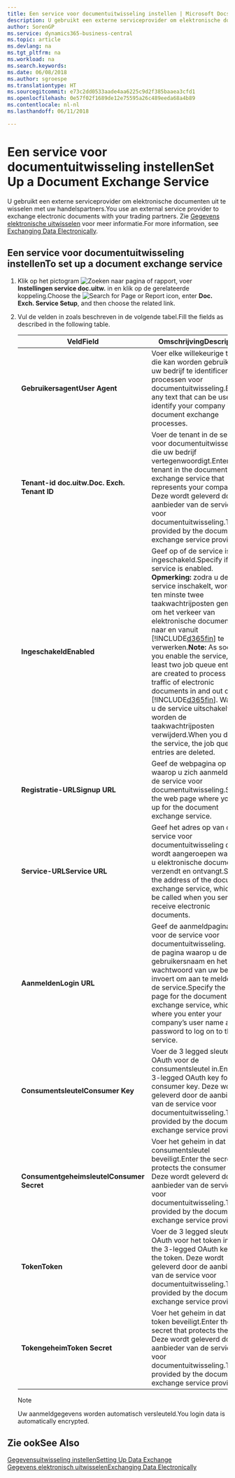 ```yaml
---
title: Een service voor documentuitwisseling instellen | Microsoft Docs
description: U gebruikt een externe serviceprovider om elektronische documenten uit te wisselen met uw handelspartners.
author: SorenGP
ms.service: dynamics365-business-central
ms.topic: article
ms.devlang: na
ms.tgt_pltfrm: na
ms.workload: na
ms.search.keywords: 
ms.date: 06/08/2018
ms.author: sgroespe
ms.translationtype: HT
ms.sourcegitcommit: e73c2dd0533aade4aa6225c9d2f385baaea3cfd1
ms.openlocfilehash: 0e57f02f1689de12e75595a26c489eeda68a4b89
ms.contentlocale: nl-nl
ms.lasthandoff: 06/11/2018

---
```

# <a name="set-up-a-document-exchange-service"></a><span data-ttu-id="ef281-103">Een service voor documentuitwisseling instellen</span><span class="sxs-lookup"><span data-stu-id="ef281-103">Set Up a Document Exchange Service</span></span>
<span data-ttu-id="ef281-104">U gebruikt een externe serviceprovider om elektronische documenten uit te wisselen met uw handelspartners.</span><span class="sxs-lookup"><span data-stu-id="ef281-104">You use an external service provider to exchange electronic documents with your trading partners.</span></span> <span data-ttu-id="ef281-105">Zie [Gegevens elektronische uitwisselen](across-data-exchange.md) voor meer informatie.</span><span class="sxs-lookup"><span data-stu-id="ef281-105">For more information, see [Exchanging Data Electronically](across-data-exchange.md).</span></span>  

## <a name="to-set-up-a-document-exchange-service"></a><span data-ttu-id="ef281-106">Een service voor documentuitwisseling instellen</span><span class="sxs-lookup"><span data-stu-id="ef281-106">To set up a document exchange service</span></span>  
1. <span data-ttu-id="ef281-107">Klik op het pictogram ![Zoeken naar pagina of rapport](media/ui-search/search_small.png "pictogram Zoeken naar pagina of rapport"), voer **Instellingen service doc.uitw.** in en klik op de gerelateerde koppeling.</span><span class="sxs-lookup"><span data-stu-id="ef281-107">Choose the ![Search for Page or Report](media/ui-search/search_small.png "Search for Page or Report icon") icon, enter **Doc. Exch. Service Setup**, and then choose the related link.</span></span>  
2. <span data-ttu-id="ef281-108">Vul de velden in zoals beschreven in de volgende tabel.</span><span class="sxs-lookup"><span data-stu-id="ef281-108">Fill the fields as described in the following table.</span></span>  

    |<span data-ttu-id="ef281-109">Veld</span><span class="sxs-lookup"><span data-stu-id="ef281-109">Field</span></span>|<span data-ttu-id="ef281-110">Omschrijving</span><span class="sxs-lookup"><span data-stu-id="ef281-110">Description</span></span>|  
    |---------------------------------|---------------------------------------|  
    |<span data-ttu-id="ef281-111">**Gebruikersagent**</span><span class="sxs-lookup"><span data-stu-id="ef281-111">**User Agent**</span></span>|<span data-ttu-id="ef281-112">Voer elke willekeurige tekst in die kan worden gebruikt om uw bedrijf te identificeren in processen voor documentuitwisseling.</span><span class="sxs-lookup"><span data-stu-id="ef281-112">Enter any text that can be used to identify your company in document exchange processes.</span></span>|  
    |<span data-ttu-id="ef281-113">**Tenant-id doc.uitw.**</span><span class="sxs-lookup"><span data-stu-id="ef281-113">**Doc. Exch. Tenant ID**</span></span>|<span data-ttu-id="ef281-114">Voer de tenant in de service voor documentuitwisseling in die uw bedrijf vertegenwoordigt.</span><span class="sxs-lookup"><span data-stu-id="ef281-114">Enter the tenant in the document exchange service that represents your company.</span></span> <span data-ttu-id="ef281-115">Deze wordt geleverd door de aanbieder van de service voor documentuitwisseling.</span><span class="sxs-lookup"><span data-stu-id="ef281-115">This is provided by the document exchange service provider.</span></span>|  
    |<span data-ttu-id="ef281-116">**Ingeschakeld**</span><span class="sxs-lookup"><span data-stu-id="ef281-116">**Enabled**</span></span>|<span data-ttu-id="ef281-117">Geef op of de service is ingeschakeld.</span><span class="sxs-lookup"><span data-stu-id="ef281-117">Specify if the service is enabled.</span></span> <span data-ttu-id="ef281-118">**Opmerking:** zodra u de service inschakelt, worden ten minste twee taakwachtrijposten gemaakt om het verkeer van elektronische documenten naar en vanuit [!INCLUDE[d365fin](includes/d365fin_md.md)] te verwerken.</span><span class="sxs-lookup"><span data-stu-id="ef281-118">**Note:**  As soon as you enable the service, at least two job queue entries are created to process the traffic of electronic documents in and out of [!INCLUDE[d365fin](includes/d365fin_md.md)].</span></span> <span data-ttu-id="ef281-119">Wanneer u de service uitschakelt, worden de taakwachtrijposten verwijderd.</span><span class="sxs-lookup"><span data-stu-id="ef281-119">When you disable the service, the job queue entries are deleted.</span></span>|  
    |<span data-ttu-id="ef281-120">**Registratie-URL**</span><span class="sxs-lookup"><span data-stu-id="ef281-120">**Signup URL**</span></span>|<span data-ttu-id="ef281-121">Geef de webpagina op waarop u zich aanmeldt voor de service voor documentuitwisseling.</span><span class="sxs-lookup"><span data-stu-id="ef281-121">Specify the web page where you sign up for the document exchange service.</span></span>|  
    |<span data-ttu-id="ef281-122">**Service-URL**</span><span class="sxs-lookup"><span data-stu-id="ef281-122">**Service URL**</span></span>|<span data-ttu-id="ef281-123">Geef het adres op van de service voor documentuitwisseling die wordt aangeroepen wanneer u elektronische documenten verzendt en ontvangt.</span><span class="sxs-lookup"><span data-stu-id="ef281-123">Specify the address of the document exchange service, which will be called when you send and receive electronic documents.</span></span>|  
    |<span data-ttu-id="ef281-124">**Aanmelden**</span><span class="sxs-lookup"><span data-stu-id="ef281-124">**Login URL**</span></span>|<span data-ttu-id="ef281-125">Geef de aanmeldpagina op voor de service voor documentuitwisseling. Dit is de pagina waarop u de gebruikersnaam en het wachtwoord van uw bedrijf invoert om aan te melden bij de service.</span><span class="sxs-lookup"><span data-stu-id="ef281-125">Specify the logon page for the document exchange service, which is where you enter your company’s user name and password to log on to the service.</span></span>|  
    |<span data-ttu-id="ef281-126">**Consumentsleutel**</span><span class="sxs-lookup"><span data-stu-id="ef281-126">**Consumer Key**</span></span>|<span data-ttu-id="ef281-127">Voer de 3 legged sleutel voor OAuth voor de consumentsleutel in.</span><span class="sxs-lookup"><span data-stu-id="ef281-127">Enter the 3-legged OAuth key for the consumer key.</span></span> <span data-ttu-id="ef281-128">Deze wordt geleverd door de aanbieder van de service voor documentuitwisseling.</span><span class="sxs-lookup"><span data-stu-id="ef281-128">This is provided by the document exchange service provider.</span></span>|  
    |<span data-ttu-id="ef281-129">**Consumentgeheimsleutel**</span><span class="sxs-lookup"><span data-stu-id="ef281-129">**Consumer Secret**</span></span>|<span data-ttu-id="ef281-130">Voer het geheim in dat de consumentsleutel beveiligt.</span><span class="sxs-lookup"><span data-stu-id="ef281-130">Enter the secret that protects the consumer key.</span></span> <span data-ttu-id="ef281-131">Deze wordt geleverd door de aanbieder van de service voor documentuitwisseling.</span><span class="sxs-lookup"><span data-stu-id="ef281-131">This is provided by the document exchange service provider.</span></span>|  
    |<span data-ttu-id="ef281-132">**Token**</span><span class="sxs-lookup"><span data-stu-id="ef281-132">**Token**</span></span>|<span data-ttu-id="ef281-133">Voer de 3 legged sleutel voor OAuth voor het token in.</span><span class="sxs-lookup"><span data-stu-id="ef281-133">Enter the 3-legged OAuth key for the token.</span></span> <span data-ttu-id="ef281-134">Deze wordt geleverd door de aanbieder van de service voor documentuitwisseling.</span><span class="sxs-lookup"><span data-stu-id="ef281-134">This is provided by the document exchange service provider.</span></span>|  
    |<span data-ttu-id="ef281-135">**Tokengeheim**</span><span class="sxs-lookup"><span data-stu-id="ef281-135">**Token Secret**</span></span>|<span data-ttu-id="ef281-136">Voer het geheim in dat het token beveiligt.</span><span class="sxs-lookup"><span data-stu-id="ef281-136">Enter the secret that protects the token.</span></span> <span data-ttu-id="ef281-137">Deze wordt geleverd door de aanbieder van de service voor documentuitwisseling.</span><span class="sxs-lookup"><span data-stu-id="ef281-137">This is provided by the document exchange service provider.</span></span>|  

    > [!NOTE]  
    > <span data-ttu-id="ef281-138">Uw aanmeldgegevens worden automatisch versleuteld.</span><span class="sxs-lookup"><span data-stu-id="ef281-138">You login data is automatically encrypted.</span></span>

## <a name="see-also"></a><span data-ttu-id="ef281-139">Zie ook</span><span class="sxs-lookup"><span data-stu-id="ef281-139">See Also</span></span>  
[<span data-ttu-id="ef281-140">Gegevensuitwisseling instellen</span><span class="sxs-lookup"><span data-stu-id="ef281-140">Setting Up Data Exchange</span></span>](across-set-up-data-exchange.md)  
[<span data-ttu-id="ef281-141">Gegevens elektronisch uitwisselen</span><span class="sxs-lookup"><span data-stu-id="ef281-141">Exchanging Data Electronically</span></span>](across-data-exchange.md)

